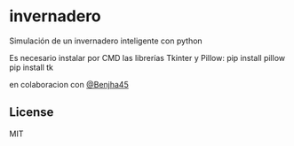 # invernadero

Simulación de un invernadero inteligente con python

Es necesario instalar por CMD las librerías Tkinter y Pillow:
pip install pillow
pip install tk

en colaboracion con [@Benjha45](https://github.com/Benjha45)

## License
MIT
